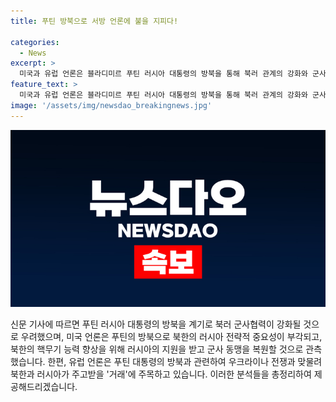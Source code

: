 ```yaml
---
title: 푸틴 방북으로 서방 언론에 불을 지피다!

categories:
  - News
excerpt: >
  미국과 유럽 언론은 블라디미르 푸틴 러시아 대통령의 방북을 통해 북러 관계의 강화와 군사협력의 가능성을 주목하고 있다. 북한의 러시아 대러 무기 지원과 러시아의 대북 첨단 기술 제공 가능성에 주목하며, 러시아-북한 관계가 미국 적대감을 공유하며 강화되고 있다는 관측을 전하고 있다. 이로 인해 북한의 군사 능력 향상과 우크라이나 전쟁 지원을 위한 거래에 대한 논의가 주목받고 있으며, 이는 국제 정세에 영향을 줄 수 있다고 보고 있다.
feature_text: >
  미국과 유럽 언론은 블라디미르 푸틴 러시아 대통령의 방북을 통해 북러 관계의 강화와 군사협력의 가능성을 주목하고 있다. 북한의 러시아 대러 무기 지원과 러시아의 대북 첨단 기술 제공 가능성에 주목하며, 러시아-북한 관계가 미국 적대감을 공유하며 강화되고 있다는 관측을 전하고 있다. 이로 인해 북한의 군사 능력 향상과 우크라이나 전쟁 지원을 위한 거래에 대한 논의가 주목받고 있으며, 이는 국제 정세에 영향을 줄 수 있다고 보고 있다.
image: '/assets/img/newsdao_breakingnews.jpg'
---
```


<p><img src="/assets/img/newsdao_breakingnews.jpg" alt="implanttips 속보" /></p>

<p>신문 기사에 따르면 푸틴 러시아 대통령의 방북을 계기로 북러 군사협력이 강화될 것으로 우려했으며, 미국 언론은 푸틴의 방북으로 북한의 러시아 전략적 중요성이 부각되고, 북한의 핵무기 능력 향상을 위해 러시아의 지원을 받고 군사 동맹을 복원할 것으로 관측했습니다. 한편, 유럽 언론은 푸틴 대통령의 방북과 관련하여 우크라이나 전쟁과 맞물려 북한과 러시아가 주고받을 '거래'에 주목하고 있습니다. 이러한 분석들을 총정리하여 제공해드리겠습니다.</p>

